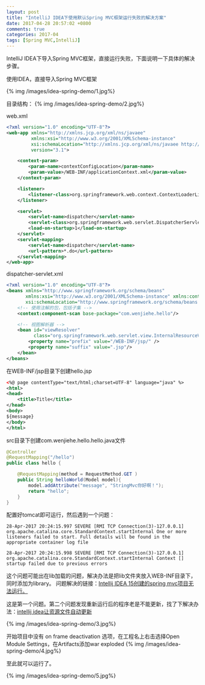 ```yaml
---
layout: post
title: "IntelliJ IDEA下使用默认Spring MVC框架运行失败的解决方案"
date: 2017-04-28 20:57:02 +0800
comments: true
categories: 2017-04
tags: [Spring MVC,IntelliJ]
---
```

IntelliJ IDEA下导入Spring MVC框架，直接运行失败，下面说明一下具体的解决步骤。<!--more-->

使用IDEA，直接导入Spring MVC框架

{% img /images/idea-spring-demo/1.jpg%} 

目录结构：
{% img /images/idea-spring-demo/2.jpg%} 

web.xml
```xml
<?xml version="1.0" encoding="UTF-8"?>
<web-app xmlns="http://xmlns.jcp.org/xml/ns/javaee"
         xmlns:xsi="http://www.w3.org/2001/XMLSchema-instance"
         xsi:schemaLocation="http://xmlns.jcp.org/xml/ns/javaee http://xmlns.jcp.org/xml/ns/javaee/web-app_3_1.xsd"
         version="3.1">

    <context-param>
        <param-name>contextConfigLocation</param-name>
        <param-value>/WEB-INF/applicationContext.xml</param-value>
    </context-param>

    <listener>
        <listener-class>org.springframework.web.context.ContextLoaderListener</listener-class>
    </listener>

    <servlet>
        <servlet-name>dispatcher</servlet-name>
        <servlet-class>org.springframework.web.servlet.DispatcherServlet</servlet-class>
        <load-on-startup>1</load-on-startup>
    </servlet>
    <servlet-mapping>
        <servlet-name>dispatcher</servlet-name>
        <url-pattern>*.do</url-pattern>
    </servlet-mapping>
</web-app>
```

dispatcher-servlet.xml
```xml
<?xml version="1.0" encoding="UTF-8"?>
<beans xmlns="http://www.springframework.org/schema/beans"
       xmlns:xsi="http://www.w3.org/2001/XMLSchema-instance" xmlns:context="http://www.springframework.org/schema/context" xmlns:mvc="http://www.springframework.org/schema/mvc"
       xsi:schemaLocation="http://www.springframework.org/schema/beans http://www.springframework.org/schema/beans/spring-beans.xsd http://www.springframework.org/schema/context http://www.springframework.org/schema/context/spring-context.xsd http://www.springframework.org/schema/mvc http://www.springframework.org/schema/mvc/spring-mvc.xsd">
    <!-- 使用注解的包，包括子集 -->
    <context:component-scan base-package="com.wenjiehe.hello"/>

    <!-- 视图解析器 -->
    <bean id="viewResolver"
          class="org.springframework.web.servlet.view.InternalResourceViewResolver">
        <property name="prefix" value="/WEB-INF/jsp/" />
        <property name="suffix" value=".jsp"/>
    </bean>
</beans>
```

在WEB-INF/jsp目录下创建hello.jsp
```xml
<%@ page contentType="text/html;charset=UTF-8" language="java" %>
<html>
<head>
    <title>Title</title>
</head>
<body>
${message}
</body>
</html>
```

src目录下创建com.wenjiehe.hello.hello.java文件
```java
@Controller
@RequestMapping("/hello")
public class hello {

    @RequestMapping(method = RequestMethod.GET )
    public String helloWorld(Model model){
        model.addAttribute("message", "StringMvc你好啊！");
        return "hello";
    }
}
```

配置好tomcat即可运行，然后遇到一个问题：
```
28-Apr-2017 20:24:15.997 SEVERE [RMI TCP Connection(3)-127.0.0.1] org.apache.catalina.core.StandardContext.startInternal One or more listeners failed to start. Full details will be found in the appropriate container log file

28-Apr-2017 20:24:15.998 SEVERE [RMI TCP Connection(3)-127.0.0.1] org.apache.catalina.core.StandardContext.startInternal Context [] startup failed due to previous errors
```

这个问题可能出在lib加载的问题，解决办法是把lib文件夹放入WEB-INF目录下，同时添加为library。
问题解决的链接：[Intellij IDEA 15创建的spring mvc项目无法运行。](https://segmentfault.com/q/1010000004286568)  

这是第一个问题。第二个问题发现重新运行后的程序老是不能更新，找了下解决办法：[intellij idea让资源文件自动更新 ](http://ljhzzyx.blog.163.com/blog/static/383803122014616959143/)


{% img /images/idea-spring-demo/3.jpg%} 


开始项目中没有 on frame deactivation 选项，在工程名上右击选择Open Module Settings，在Artifacts添加war exploded
{% img /images/idea-spring-demo/4.jpg%} 

至此就可以运行了。

{% img /images/idea-spring-demo/5.jpg%} 

